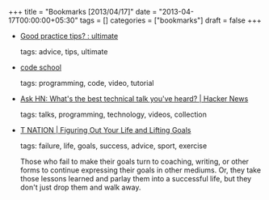 +++
title = "Bookmarks [2013/04/17]"
date = "2013-04-17T00:00:00+05:30"
tags = []
categories = ["bookmarks"]
draft = false
+++

-   [Good practice tips? : ultimate](http://www.reddit.com/r/ultimate/comments/1allhe/good_practice_tips/)

    tags: advice, tips, ultimate

-   [code school](http://codeschool.org/)

    tags: programming, code, video, tutorial

-   [Ask HN: What's the best technical talk you've heard? | Hacker News](https://news.ycombinator.com/item?id=5511466)

    tags: talks, programming, technology, videos, collection

-   [T NATION | Figuring Out Your Life and Lifting Goals](http://www.t-nation.com/readArticle.do?id=5294773)

    tags: failure, life, goals, success, advice, sport, exercise

    Those who fail to make their goals turn to coaching, writing, or
    other forms to continue expressing their goals in other
    mediums. Or, they take those lessons learned and parlay them into
    a successful life, but they don't just drop them and walk away.
